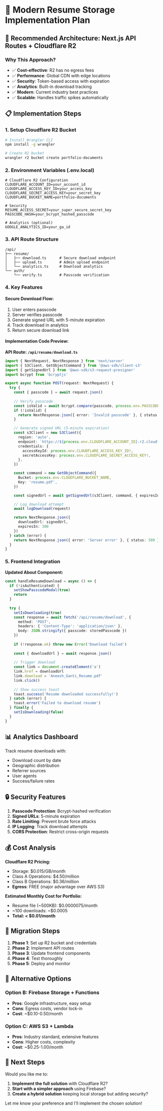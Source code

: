 # 🔐 Modern Resume Storage Implementation Plan

## 🎯 Recommended Architecture: Next.js API Routes + Cloudflare R2

### Why This Approach?
- ✅ **Cost-effective**: R2 has no egress fees
- ✅ **Performance**: Global CDN with edge locations
- ✅ **Security**: Token-based access with expiration
- ✅ **Analytics**: Built-in download tracking
- ✅ **Modern**: Current industry best practices
- ✅ **Scalable**: Handles traffic spikes automatically

## 📋 Implementation Steps

### 1. Setup Cloudflare R2 Bucket
```bash
# Install Wrangler CLI
npm install -g wrangler

# Create R2 bucket
wrangler r2 bucket create portfolio-documents
```

### 2. Environment Variables (.env.local)
```env
# Cloudflare R2 Configuration
CLOUDFLARE_ACCOUNT_ID=your_account_id
CLOUDFLARE_ACCESS_KEY_ID=your_access_key
CLOUDFLARE_SECRET_ACCESS_KEY=your_secret_key
CLOUDFLARE_BUCKET_NAME=portfolio-documents

# Security
RESUME_ACCESS_SECRET=your_super_secure_secret_key
PASSCODE_HASH=your_bcrypt_hashed_passcode

# Analytics (optional)
GOOGLE_ANALYTICS_ID=your_ga_id
```

### 3. API Route Structure
```
/api/
├── resume/
│   ├── download.ts      # Secure download endpoint
│   ├── upload.ts        # Admin upload endpoint
│   └── analytics.ts     # Download analytics
└── auth/
    └── verify.ts        # Passcode verification
```

### 4. Key Features

#### Secure Download Flow:
1. User enters passcode
2. Server verifies passcode
3. Generate signed URL with 5-minute expiration
4. Track download in analytics
5. Return secure download link

#### Implementation Code Preview:

**API Route: `/api/resume/download.ts`**
```typescript
import { NextRequest, NextResponse } from 'next/server'
import { S3Client, GetObjectCommand } from '@aws-sdk/client-s3'
import { getSignedUrl } from '@aws-sdk/s3-request-presigner'
import bcrypt from 'bcryptjs'

export async function POST(request: NextRequest) {
  try {
    const { passcode } = await request.json()
    
    // Verify passcode
    const isValid = await bcrypt.compare(passcode, process.env.PASSCODE_HASH!)
    if (!isValid) {
      return NextResponse.json({ error: 'Invalid passcode' }, { status: 401 })
    }

    // Generate signed URL (5-minute expiration)
    const s3Client = new S3Client({
      region: 'auto',
      endpoint: `https://${process.env.CLOUDFLARE_ACCOUNT_ID}.r2.cloudflarestorage.com`,
      credentials: {
        accessKeyId: process.env.CLOUDFLARE_ACCESS_KEY_ID!,
        secretAccessKey: process.env.CLOUDFLARE_SECRET_ACCESS_KEY!,
      },
    })

    const command = new GetObjectCommand({
      Bucket: process.env.CLOUDFLARE_BUCKET_NAME,
      Key: 'resume.pdf',
    })

    const signedUrl = await getSignedUrl(s3Client, command, { expiresIn: 300 })

    // Log download attempt
    await logDownload(request)

    return NextResponse.json({ 
      downloadUrl: signedUrl,
      expiresIn: 300 
    })
  } catch (error) {
    return NextResponse.json({ error: 'Server error' }, { status: 500 })
  }
}
```

### 5. Frontend Integration

**Updated About Component:**
```typescript
const handleResumeDownload = async () => {
  if (!isAuthenticated) {
    setShowPasscodeModal(true)
    return
  }
  
  try {
    setIsDownloading(true)
    const response = await fetch('/api/resume/download', {
      method: 'POST',
      headers: { 'Content-Type': 'application/json' },
      body: JSON.stringify({ passcode: storedPasscode })
    })
    
    if (!response.ok) throw new Error('Download failed')
    
    const { downloadUrl } = await response.json()
    
    // Trigger download
    const link = document.createElement('a')
    link.href = downloadUrl
    link.download = 'Aneesh_Ganti_Resume.pdf'
    link.click()
    
    // Show success toast
    toast.success('Resume downloaded successfully!')
  } catch (error) {
    toast.error('Failed to download resume')
  } finally {
    setIsDownloading(false)
  }
}
```

## 📊 Analytics Dashboard

Track resume downloads with:
- Download count by date
- Geographic distribution
- Referrer sources
- User agents
- Success/failure rates

## 🔒 Security Features

1. **Passcode Protection**: Bcrypt-hashed verification
2. **Signed URLs**: 5-minute expiration
3. **Rate Limiting**: Prevent brute force attacks
4. **IP Logging**: Track download attempts
5. **CORS Protection**: Restrict cross-origin requests

## 💰 Cost Analysis

**Cloudflare R2 Pricing:**
- Storage: $0.015/GB/month
- Class A Operations: $4.50/million
- Class B Operations: $0.36/million
- **Egress**: FREE (major advantage over AWS S3)

**Estimated Monthly Cost for Portfolio:**
- Resume file (~500KB): $0.0000075/month
- ~100 downloads: ~$0.0005
- **Total: < $0.01/month**

## 🚀 Migration Steps

1. **Phase 1**: Set up R2 bucket and credentials
2. **Phase 2**: Implement API routes
3. **Phase 3**: Update frontend components
4. **Phase 4**: Test thoroughly
5. **Phase 5**: Deploy and monitor

## 🔧 Alternative Options

### Option B: Firebase Storage + Functions
- **Pros**: Google infrastructure, easy setup
- **Cons**: Egress costs, vendor lock-in
- **Cost**: ~$0.10-0.50/month

### Option C: AWS S3 + Lambda
- **Pros**: Industry standard, extensive features
- **Cons**: Higher costs, complexity
- **Cost**: ~$0.25-1.00/month

## 📝 Next Steps

Would you like me to:
1. **Implement the full solution** with Cloudflare R2?
2. **Start with a simpler approach** using Firebase?
3. **Create a hybrid solution** keeping local storage but adding security?

Let me know your preference and I'll implement the chosen solution!
